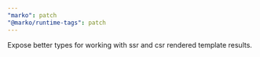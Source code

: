 ```yaml
---
"marko": patch
"@marko/runtime-tags": patch
---
```


Expose better types for working with ssr and csr rendered template results.
